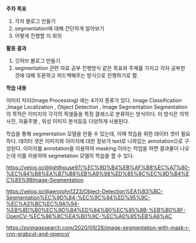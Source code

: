**주차 목표** 
1. 각자 블로그 만들기 
2. segmentation에 대해 간단하게 알아보기 
3. 어떻게 진행할 지 회의


**활동 결과** 
1. 깃허브 블로그 만들기
2. segmentation 관련 자료 공부 진행방식 같은 목표와 주제를 가지고 각자 공부한 것에 대해 토론하고 피드백해주는 방식으로 진행하기로 함. 


**학습 내용**

이미지 처리(Image Processing) 에는 4가지 종류가 있다.
Image Classification  ,Image Localization , Object Detection , Image Segmentation
Segmentation의 목적은 이미지의 각각의 픽셀들을 특정 클래스로 분류하는 방식이다.
이 방식은 의학 사진, 자율주행 , 위성 이미지 분석등등 다양하게 사용된다.

학습을 통해 segmentation 모델을 만들 수 있는데, 이때 학습을 위한 데이터 셋이 필요하다. 데이터 셋은 이미지와 이미지에 대한 정보가 text로 나와있는 annotation으로 구성된다. 
이미지를 annotation을 이용하여 masking 이라는 작업을 하면 
결과물이 나오는데 이를 이용하여 segmetation 모델의 학습을 할 수 있다.



https://velog.io/@lighthouse97/%EC%9D%B4%EB%AF%B8%EC%A7%80-%EC%84%B8%EA%B7%B8%EB%A9%98%ED%85%8C%EC%9D%B4%EC%85%98Image-Segmentation

https://velog.io/@aerojohn1223/Object-Detection%EA%B3%BC-Segmentation%EC%9D%84-%EC%9C%84%ED%95%9C-%EC%A3%BC%EC%9A%94-%EB%8D%B0%EC%9D%B4%ED%84%B0%EC%85%8B-%EB%B0%8F-OpenCV-%EC%86%8C%EA%B0%9C-%EC%A0%95%EB%A6%AC

https://pyimagesearch.com/2020/09/28/image-segmentation-with-mask-r-cnn-grabcut-and-opencv/